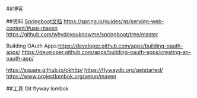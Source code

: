 ##博客

##资料
[Springboot文档](https://spring.io/guides)
https://spring.io/guides/gs/serving-web-content/#use-maven
https://github.com/whydoyouknowme/springboot/tree/master

Building OAuth Apps:https://developer.github.com/apps/building-oauth-apps/
https://developer.github.com/apps/building-oauth-apps/creating-an-oauth-app/

https://square.github.io/okhttp/
https://flywaydb.org/getstarted/
https://www.projectlombok.org/setup/maven

##工具
Git
flyway
lombok


